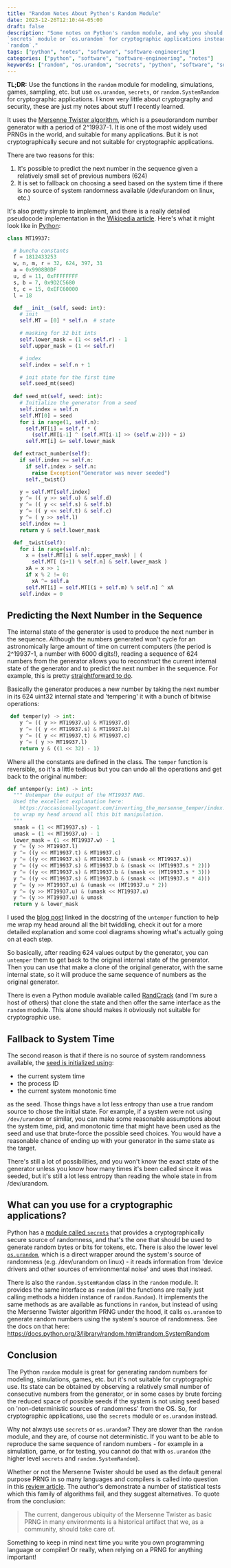 ```yaml
---
title: "Random Notes About Python's Random Module"
date: 2023-12-26T12:10:44-05:00
draft: false
description: "Some notes on Python's random module, and why you should use the
`secrets` module or `os.urandom` for cryptographic applications instead of
`random`."
tags: ["python", "notes", "software", "software-engineering"]
categories: ["python", "software", "software-engineering", "notes"]
keywords: ["random", "os.urandom", "secrets", "python", "software", "software-engineering"]
---
```


**TL;DR:** Use the functions in the `random` module for modeling, simulations,
games, sampling, etc. but use `os.urandom`, `secrets`, or 
`random.SystemRandom` for cryptographic applications. I know very little about 
cryptography and security, these are just my notes about stuff I recently 
learned.

It uses the [Mersenne Twister algorithm](https://en.wikipedia.org/wiki/Mersenne_Twister), which is a pseudorandom number 
generator with a period of 2^19937-1. It is one of the most widely used
PRNGs in the world, and suitable for many applications. But it is not
cryptographically secure and not suitable for cryptographic applications.

There are two reasons for this:
1. It's possible to predict the next number in the sequence given a relatively small
  set of previous numbers (624)
1. It is set to fallback on choosing a seed based on the system time if there
  is no source of system randomness available (/dev/urandom on linux, etc.)

It's also pretty simple to implement, and there is a really detailed pseudocode
implementation in the [Wikipedia article](https://en.wikipedia.org/wiki/Mersenne_Twister#Pseudocode). Here's what it might look like in [Python](https://github.com/heathhenley/CryptoPals/blob/main/set3/21.py#L13):

```python
class MT19937:

  # buncha constants
  f = 1812433253
  w, n, m, r = 32, 624, 397, 31
  a = 0x9908B0DF
  u, d = 11, 0xFFFFFFFF
  s, b = 7, 0x9D2C5680
  t, c = 15, 0xEFC60000
  l = 18

  def __init__(self, seed: int):
    # init 
    self.MT = [0] * self.n  # state

    # masking for 32 bit ints 
    self.lower_mask = (1 << self.r) - 1
    self.upper_mask = (1 << self.r)

    # index
    self.index = self.n + 1

    # init state for the first time
    self.seed_mt(seed)
  
  def seed_mt(self, seed: int):
    # Initialize the generator from a seed
    self.index = self.n
    self.MT[0] = seed
    for i in range(1, self.n):
      self.MT[i] = self.f * (
        (self.MT[i-1] ^ (self.MT[i-1] >> (self.w-2))) + i)
      self.MT[i] &= self.lower_mask

  def extract_number(self):
    if self.index >= self.n:
      if self.index > self.n:
        raise Exception("Generator was never seeded")
      self._twist() 

    y = self.MT[self.index]
    y ^= (( y >> self.u) & self.d)
    y ^= (( y << self.s) & self.b)
    y ^= (( y << self.t) & self.c)
    y ^= ( y >> self.l)
    self.index += 1
    return y & self.lower_mask

  def _twist(self):
    for i in range(self.n):
      x = (self.MT[i] & self.upper_mask) | (
        self.MT[ (i+1) % self.n] & self.lower_mask )
      xA = x >> 1
      if x % 2 != 0:
        xA ^= self.a
      self.MT[i] = self.MT[(i + self.m) % self.n] ^ xA
    self.index = 0
```

## Predicting the Next Number in the Sequence
The internal state of the generator is used to produce the next number in the
sequence. Although the numbers generated won't cycle for an astronomically
large amount of time on current computers (the period is 2^19937-1, a number
with 6000 digits!), reading a sequence of 624 numbers from the generator
allows you to reconstruct the current internal state of the generator and to
predict the next number in the sequence. For example, this is pretty 
[straightforward to do](https://github.com/heathhenley/CryptoPals/blob/main/set3/23.py).

Basically the generator produces a new number by taking the next number in its
624 uint32 internal state and 'tempering' it with a bunch of bitwise operations:

```python
 def temper(y) -> int:
    y ^= (( y >> MT19937.u) & MT19937.d)
    y ^= (( y << MT19937.s) & MT19937.b)
    y ^= (( y << MT19937.t) & MT19937.c)
    y ^= ( y >> MT19937.l)
    return y & ((1 << 32) - 1)
```
Where all the constants are defined in the class. The `temper` function is
reversible, so it's a little tedious but you can undo all the operations and
get back to the original number:

```python
def untemper(y: int) -> int:
  """ Untemper the output of the MT19937 RNG.
  Used the excellent explanation here:
    https://occasionallycogent.com/inverting_the_mersenne_temper/index.html
  to wrap my head around all this bit manipulation.
  """
  smask = (1 << MT19937.s) - 1
  umask = (1 << MT19937.u) - 1
  lower_mask = (1 << MT19937.w) - 1
  y ^= (y >> MT19937.l)
  y ^= ((y << MT19937.t) & MT19937.c)
  y ^= ((y << MT19937.s) & MT19937.b & (smask << MT19937.s))
  y ^= ((y << MT19937.s) & MT19937.b & (smask << (MT19937.s * 2)))
  y ^= ((y << MT19937.s) & MT19937.b & (smask << (MT19937.s * 3)))
  y ^= ((y << MT19937.s) & MT19937.b & (smask << (MT19937.s * 4)))
  y ^= (y >> MT19937.u) & (umask << (MT19937.u * 2))
  y ^= (y >> MT19937.u) & (umask << MT19937.u)
  y ^= (y >> MT19937.u) & umask
  return y & lower_mask
```

I used the
[blog post](https://occasionallycogent.com/inverting_the_mersenne_temper/index.html) linked in the docstring of the `untemper` function to help me wrap my head around all the bit twiddling,
check it out for a more detailed explanation and some cool diagrams showing
what's actually going on at each step.

So basically, after reading 624 values output by the generator, you can `untemper` them to get back to the original internal state of the generator. 
Then you can use that make a clone of the original generator, with the same 
internal state, so it will produce the same  sequence of numbers as the 
original generator.

There is even a Python module available called [RandCrack](https://github.com/tna0y/Python-random-module-cracker) (and I'm sure a host of others) that clone the
state and then offer the same interface as the `random` module.
This alone should makes it obviously not suitable for cryptographic use.

## Fallback to System Time
The second reason is that if there is no source of system randomness available,
the [seed is initialized using](https://github.com/python/cpython/blob/main/Modules/_randommodule.c#L263):
- the current system time
- the process ID
- the current system monotonic time

as the seed. Those things have a lot less entropy than use a true random source
to chose the initial state. For example, if a system were not using
`/dev/urandom` or similar, you can make some reasonable assumptions about the 
system time, pid, and monotonic time that might have been used as the seed and 
use that brute-force the possible seed choices. You would have a reasonable chance of ending up with your generator in the same state as the target.

There's still a lot of possibilities, and you won't know the exact state of the
generator unless you know how many times it's been called since it was seeded,
but it's still a lot less entropy than reading the whole state in from
/dev/urandom.

## What can you use for a cryptographic applications?
Python has a [module called `secrets`](https://docs.python.org/3/library/secrets.html) that provides a cryptographically secure
source of randomness, and that's the one that should be used to generate random
bytes or bits for tokens, etc. There is also the lower level [`os.urandom`](https://docs.python.org/3/library/os.html#os.getrandom), which is a
direct wrapper around the system's source of randomness (e.g. /dev/urandom on 
linux) - it reads information from 'device drivers and other sources of
environmental noise' and uses that instead.

There is also the `random.SystemRandom` class in the `random` module. It
provides the same interface as `random` (all the functions are really just 
calling methods a hidden instance of `random.Random`). It implements the 
same methods as are available as functions in `random`, but instead of using
the Mersenne Twister algorithm PRNG under the hood, it calls `os.urandom` to 
generate random numbers using the system's source of randomness. See the docs
on that here: https://docs.python.org/3/library/random.html#random.SystemRandom

## Conclusion
The Python `random` module is great for generating random numbers for
modeling, simulations, games, etc. but it's not suitable for cryptographic
use. Its state can be obtained by observing a relatively small number
of consecutive numbers from the generator, or in some cases by brute forcing
the reduced space of possible seeds if the system is not using seed based on
'non-deterministic sources of randomness' from the OS. So, for cryptographic 
applications, use the `secrets` module or `os.urandom` instead.

Why not always use `secrets` or `os.urandom`? They are slower than the `random`
module, and they are, of course not deterministic. If you want to be able to 
reproduce the same sequence of random numbers - for example in a simulation, 
game, or for testing, you cannot do that with `os.urandom` (the higher level
`secrets` and `random.SystemRandom`).

Whether or not the Mersenne Twister should be used as the default general
purpose PRNG in so many languages and compilers is called into question in this
[review article](https://arxiv.org/pdf/1910.06437.pdf). The author's demonstrate a number of statistical tests which
this family of algorithms fail, and they suggest alternatives. To quote from the conclusion:

> The current, dangerous ubiquity of the Mersenne Twister as basic PRNG in many
environments is a historical artifact that we, as a community, should take care of.

Something to keep in mind next time you write you own programming language or
compiler! Or really, when relying on a PRNG for anything important!